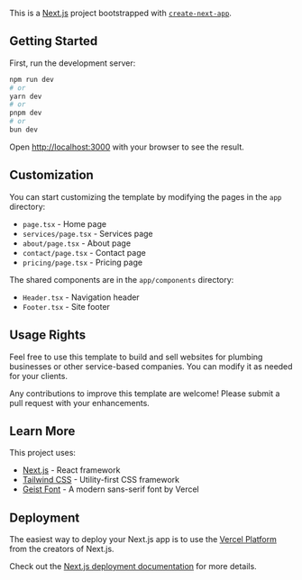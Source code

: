 This is a [Next.js](https://nextjs.org) project bootstrapped with [`create-next-app`](https://nextjs.org/docs/app/api-reference/cli/create-next-app).

## Getting Started

First, run the development server:

```bash
npm run dev
# or
yarn dev
# or
pnpm dev
# or
bun dev
```

Open [http://localhost:3000](http://localhost:3000) with your browser to see the result.

## Customization

You can start customizing the template by modifying the pages in the `app` directory:

- `page.tsx` - Home page
- `services/page.tsx` - Services page
- `about/page.tsx` - About page
- `contact/page.tsx` - Contact page
- `pricing/page.tsx` - Pricing page

The shared components are in the `app/components` directory:
- `Header.tsx` - Navigation header
- `Footer.tsx` - Site footer

## Usage Rights

Feel free to use this template to build and sell websites for plumbing businesses or other service-based companies. You can modify it as needed for your clients.

Any contributions to improve this template are welcome! Please submit a pull request with your enhancements.

## Learn More

This project uses:
- [Next.js](https://nextjs.org/docs) - React framework
- [Tailwind CSS](https://tailwindcss.com/docs) - Utility-first CSS framework
- [Geist Font](https://vercel.com/font) - A modern sans-serif font by Vercel

## Deployment

The easiest way to deploy your Next.js app is to use the [Vercel Platform](https://vercel.com/new) from the creators of Next.js.

Check out the [Next.js deployment documentation](https://nextjs.org/docs/app/building-your-application/deploying) for more details.
